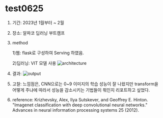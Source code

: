 # test0625

1. 기간:  2023년 1월부터 ~ 2월

2. 장소: 알파코 딥러닝 부트캠프

3. method

   1)웹: flask로 구성하여 Serving 하였음.

   2)딥러닝: VIT 모델 사용 
     ![architecture](https://github.com/shiny0510/test0625/assets/85111065/6f37fb36-da5c-4743-8f92-8c8aa24958a1)

4. 결과:
![output](https://github.com/shiny0510/test0625/assets/85111065/1ff75778-4b58-4f40-b851-df03badcc66d)

5. 고찰:
느낌점은, CNN으로는 0~9 이미지의 학습 성능이 잘 나왔지만 transform을 어떻게 주냐에 따라서 성능을 감소시키는 기법들이 뭐인지 리포트하고 싶었다.

6. reference:
Krizhevsky, Alex, Ilya Sutskever, and Geoffrey E. Hinton. "Imagenet classification with deep convolutional neural networks." Advances in neural information processing systems 25 (2012).
